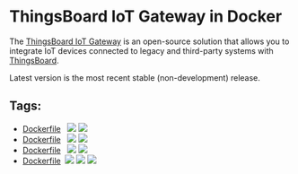 # ThingsBoard IoT Gateway in Docker
The [ThingsBoard IoT Gateway](https://thingsboard.io/docs/iot-gateway/what-is-iot-gateway) is an open-source solution that allows you to integrate IoT devices connected to legacy and third-party systems with [ThingsBoard](https://thingsboard.io/).

Latest version is the most recent stable (non-development) release.

## Tags:
- [Dockerfile](https://github.com/edenb/docker-thingsboard-gateway/blob/v2.2.1rc/Dockerfile) &nbsp;   [![](https://images.microbadger.com/badges/version/edenb/thingsboard-gateway:v2.2.1rc.svg)](https://microbadger.com/images/edenb/thingsboard-gateway:v2.2.1rc "Get your own version badge on microbadger.com")  [![](https://images.microbadger.com/badges/image/edenb/thingsboard-gateway:v2.2.1rc.svg)](https://microbadger.com/images/edenb/thingsboard-gateway:v2.2.1rc "Get your own image badge on microbadger.com")
- [Dockerfile](https://github.com/edenb/docker-thingsboard-gateway/blob/v2.1.1/Dockerfile) &nbsp;   [![](https://images.microbadger.com/badges/version/edenb/thingsboard-gateway:v2.1.1.svg)](https://microbadger.com/images/edenb/thingsboard-gateway:v2.1.1 "Get your own version badge on microbadger.com")  [![](https://images.microbadger.com/badges/image/edenb/thingsboard-gateway:v2.1.1.svg)](https://microbadger.com/images/edenb/thingsboard-gateway:v2.1.1 "Get your own image badge on microbadger.com")
- [Dockerfile](https://github.com/edenb/docker-thingsboard-gateway/blob/v2.0.4-draft1/Dockerfile) &nbsp;   [![](https://images.microbadger.com/badges/version/edenb/thingsboard-gateway:v2.0.4-draft1.svg)](https://microbadger.com/images/edenb/thingsboard-gateway:v2.0.4-draft1 "Get your own version badge on microbadger.com")  [![](https://images.microbadger.com/badges/image/edenb/thingsboard-gateway:v2.0.4-draft1.svg)](https://microbadger.com/images/edenb/thingsboard-gateway:v2.0.4-draft1 "Get your own image badge on microbadger.com")
- [Dockerfile](https://github.com/edenb/docker-thingsboard-gateway/blob/v1.4.0/Dockerfile) &nbsp;[![](https://images.microbadger.com/badges/version/edenb/thingsboard-gateway:v1.4.0.svg)](https://microbadger.com/images/edenb/thingsboard-gateway:v1.4.0 "Get your own version badge on microbadger.com")  [![](https://images.microbadger.com/badges/version/edenb/thingsboard-gateway.svg)](https://microbadger.com/images/edenb/thingsboard-gateway "Get your own version badge on microbadger.com")   [![](https://images.microbadger.com/badges/image/edenb/thingsboard-gateway:v1.4.0.svg)](https://microbadger.com/images/edenb/thingsboard-gateway:v1.4.0 "Get your own image badge on microbadger.com")
